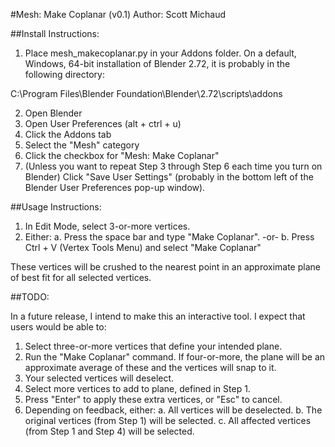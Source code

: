 #Mesh: Make Coplanar (v0.1)
Author: Scott Michaud

##Install Instructions:

1. Place mesh_makecoplanar.py in your Addons folder. On a default, Windows, 64-bit installation of Blender 2.72, it is probably in the following directory:

C:\Program Files\Blender Foundation\Blender\2.72\scripts\addons

2. Open Blender
3. Open User Preferences (alt + ctrl + u)
4. Click the Addons tab
5. Select the "Mesh" category
6. Click the checkbox for "Mesh: Make Coplanar"
7. (Unless you want to repeat Step 3 through Step 6 each time you turn on Blender) Click "Save User Settings" (probably in the bottom left of the Blender User Preferences pop-up window).

##Usage Instructions:

1. In Edit Mode, select 3-or-more vertices.
2. Either:
a. Press the space bar and type "Make Coplanar".
-or-
b. Press Ctrl + V (Vertex Tools Menu) and select "Make Coplanar"

These vertices will be crushed to the nearest point in an approximate plane of best fit for all selected vertices.

##TODO:

In a future release, I intend to make this an interactive tool. I expect that users would be able to:

1. Select three-or-more vertices that define your intended plane.
2. Run the "Make Coplanar" command. If four-or-more, the plane will be an approximate average of these and the vertices will snap to it.
3. Your selected vertices will deselect.
4. Select more vertices to add to plane, defined in Step 1.
5. Press "Enter" to apply these extra vertices, or "Esc" to cancel.
6. Depending on feedback, either:
a. All vertices will be deselected.
b. The original vertices (from Step 1) will be selected.
c. All affected vertices (from Step 1 and Step 4) will be selected.